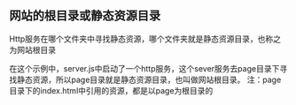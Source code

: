 ## 网站的根目录或静态资源目录
Http服务在哪个文件夹中寻找静态资源，哪个文件夹就是静态资源目录，也称之为网站根目录

在这个示例中，server.js中启动了一个http服务，这个sever服务去page目录下寻找静态资源，所以page目录就是静态资源目录，也叫做网站根目录。
注：page目录下的index.html中引用的资源，都是以page为根目录的
